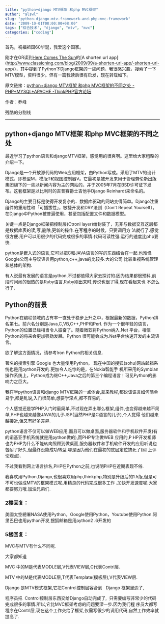 ```yaml
---
title: "python+django MTV框架 和php MVC框架"
author: "alswl"
slug: "python-django-mtv-framework-and-php-mvc-framework"
date: "2009-10-01T00:00:00+08:00"
tags: ["综合技术", "django", "mtv", "mvc"]
categories: ["coding"]
---
```


首先，祝福祖国60华诞，我爱这个国家。

刚才在GR读到[Here Comes The Sun](http://www.classicning.com)的[A shorten url app](http://www.classicning.com/blog/2009/09/a-shorten-url-app/-shorten-url-
app/)，其中提到了Python下Django框架的一些问题，我很感兴趣，搜索了一下MTV模型，资料很少。但有一篇我读后很有启发，现在转载如下。

原文链接：[python+django MTV框架 和php MVC框架的不同之处 - PHP+MYSQL+APACHE -ThinkPHP官方论坛](http://bbs.thinkphp.cn/viewthread.php?tid=5022)

作者：乔峰

残酷的分割线

---

## python+django MTV框架 和php MVC框架的不同之处

最近学习了python语言和djangoMTV框架，感觉用的很爽啊。这里给大家粗略的介绍一下。

Django是一个开放源代码的Web应用框架，由Python写成。采用了MTV的设计模式，即模型M，模版T和视图控制器V。它最初是被开发来用于管理劳伦斯出版
集团旗下的一些以新闻内容为主的网站的。并于2005年7月在BSD许可证下发布。这套框架是以比利时的吉普赛爵士吉他手Django Reinhardt来命名的。

Django的主要目标是使得开发复杂的、数据库驱动的网站变得简单。Django注重组件的重用性和「可插拔性」，敏捷开发和DRY法则（Don't Repeat
Yourself）。在Django中Python被普遍使用，甚至包括配置文件和数据模型。

关键一点是Django框架把控制层(Ctronl layer)给封装了，无非与数据交互这层都是数据库表的读,写,删除,更新的操作.在写程序的时候，只要调用方
法就行了.感觉很方便.用户可以用很少的代码完成很多的事情.代码可读性强.运行的速度比php要快.

python是嵌入式的语言,它可以把C和JAVA语言的写的东西结合在一起.也难怪Google公司主导议语言用python,c++,java的比较多.大的公司
比较重视系统管理和总体的架构.

有人说最有发展的语言是python,不过都值得大家去探讨的.因为结果都很预料,前段时间闹的很热的是Ruby语言,Ruby刚出来时,传说也很了得,现在看起来也
不怎么行了.

## Python的前景

Python在编程领域的占有率一直处于稳步上升之中，根据最新的数据，Python排名第七。前六名分别是Java,C,VB,C++,PHP和Perl.
作为一个很年轻的语言，Python的位置已经相当令人振奋了。随着微软将Python纳入.Net 平台，相信Python的将来会更加强劲发展。Python
很可能会成为.Net平台快速开发的主流语言。

欲了解这方面情况，请参考Iron Python的相关信息.

著名的搜索引擎 Google 也大量使用Python。 现在中国的搜狐(sohu)网站邮箱系统也是用python开发的.更加令人吃惊的是，在Nokia智能手
机所采用的Symbian操作系统上，Python成为继C++,Java之后的第三个编程语言！可见Python的影响力之巨大。

我在学python语言和django MTV框架的一点体会,拿来教程,都说该语言如何简单易学,都是乱说,入门很简单,想要学深点,都不容易的.

个人感觉还是学PHP入门时最简单,不过现在弄出哪么框架,组件,也变得越来越不简单,PHP也越来越像JAVA的儿子JSP(当然PHP是C语言的儿子),个人觉得
他们越来越接近,但又有好多差异.

python语言不仅可以做WEB应用,而且可以做桌面,服务器软件和手机软件开发(有的诺基亚手机系统就是用python做的),而PHP专注做WEB 应用的,P
HP开发祖师也为PHP为什么不能转向照顾到做桌面,服务器软件和手机软件开发的应用听说也苦耐了好久,但最终没能成功转型.哪是因为他们在最初的底层定位搞死了(网
上评论观点).

不过我看到网上语言排名,PHP在Python之前,也说明PHP在近期表现不俗.

我喜欢用Python,Django,也很喜欢用php,thinkphp,特别是升级后的1.5版,但是可不可也做成MTV的框架模式呢.用精良的代码完成很多工作
.加快开发速度呢.大家都要努力哦.加油兄弟们.

### 2楼回复：

美國太空總署NASA使用Python，Google使用Python，Youtube使用Python.阿里巴巴也用python开发,搜狐邮箱是用python2
.6开发的

### 5楼回复：

MVC与MTV有什么不同呢.

大家都知道

MVC 中的M是代表MODLE层,V代表VIEW层,C代表Contrl层.

MTV 中的M是代表MODLE层,T代表Template(模板层),V代表VIEW层.

Django 是MTV模式框架,它把Control控制层容合到   Django 框架里边了,

程序员把  Control控制层东西交给Django自动完成了,  只需要编写非常少的代码完成很多的事情.所以,它比MVC框架考虑的问题要深一步.因为我们程
序员大都写程序在Contrl层,现在这个工作交给了框架,仅需写很少的调用代码,自然工作效率就提高了.
